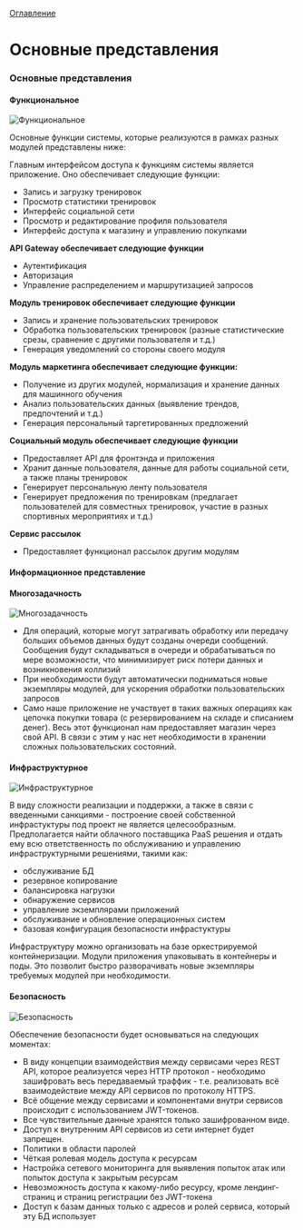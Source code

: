 [Оглавление](README.md)
# Основные представления

### Основные представления

#### Функциональное

![Функциональное](func.jpg)

Основные функции системы, которые реализуются в рамках разных модулей представлены ниже:

Главным интерфейсом доступа к функциям системы является приложение. Оно обеспечивает следующие
функции:

- Запись и загрузку тренировок
- Просмотр статистики тренировок
- Интерфейс социальной сети
- Просмотр и редактирование профиля пользователя
- Интерфейс доступа к магазину и управлению покупками

**API Gateway обеспечивает следующие функции**

- Аутентификация
- Авторизация
- Управление распределением и маршрутизацией запросов

**Модуль тренировок обеспечивает следующие функции**

- Запись и хранение пользовательских тренировок
- Обработка пользовательских тренировок (разные статистические срезы, сравнение с другими 
  пользователя и т.д.)
- Генерация уведомлений со стороны своего модуля

**Модуль маркетинга обеспечивает следующие функции:**

- Получение из других модулей, нормализация и хранение данных для машинного обучения
- Анализ пользовательских данных (выявление трендов, предпочтений и т.д.)
- Генерация персональный таргетированных предложений

**Социальный модуль обеспечивает следующие функции**

- Предоставляет API для фронтэнда и приложения
- Хранит данные пользователя, данные для работы социальной сети, а также планы тренировок
- Генерирует персональную ленту пользователя
- Генерирует предложения по тренировкам (предлагает пользователей для совместных тренировок, 
  участие в разных спортивных мероприятиях и т.д.)

**Сервис рассылок**

- Предоставляет функционал рассылок другим модулям


#### Информационное представление


#### Многозадачность

![Многозадачность](multi.jpg)

- Для операций, которые могут затрагивать обработку или передачу больших объемов данных будут 
  созданы очереди сообщений. Сообщения будут складываться в очереди и обрабатываться по мере 
  возможности, что минимизирует риск потери данных и возникновения коллизий
- При необходимости будут автоматически подниматься новые экземпляры модулей, для ускорения 
  обработки пользовательских запросов
- Само наше приложение не участвует в таких важных операциях как цепочка покупки товара 
  (с резервированием на складе и списанием денег). Весь этот функционал нам предоставляет 
  магазин через свой API. В связи с этим у нас нет необходимости в хранении сложных 
  пользовательских состояний.


#### Инфраструктурное

![Инфраструктурное](paas.jpg)

В виду сложности реализации и поддержки, а также в связи с введенными санкциями - построение 
своей собственной инфрастуктуры под проект не является целесообразным.
Предполагается найти облачного поставщика PaaS решения и отдать ему всю ответственность по 
обслуживанию и управлению инфраструктурными решениями, такими как:
- обслуживание БД
- резервное копирование
- балансировка нагрузки
- обнаружение сервисов
- управление экземплярами приложений
- обслуживание и обновление операционных систем
- базовая конфигурация безопасности инфрастуктуры


Инфраструктуру можно организовать на базе оркестрируемой контейнеризации. Модули приложения 
упаковывать в контейнеры и поды. Это позволит быстро разворачивать новые экземпляры требуемых 
модулей при необходимости.


#### Безопасность

![Безопасность](seq.jpg)

Обеспечение безопасности будет основываться на следующих моментах:

- В виду концепции взаимодействия между сервисами через REST API, которое реализуется через 
  HTTP протокол - необходимо зашифровать весь передаваемый траффик - т.е. реализовать 
  всё взаимодействие между API сервисов по протоколу HTTPS.
- Всё общение между сервисами и компонентами внутри сервисов происходит с использованием 
  JWT-токенов.
- Все чувствительные данные хранятся только зашифрованном виде.
- Доступ к внутренним API сервисов из сети интернет будет запрещен.
- Политики в области паролей
- Чёткая ролевая модель доступа к ресурсам
- Настройка сетевого мониторинга для выявления попыток атак или попыток доступа к закрытым 
  ресурсам
- Невозможность доступа к какому-либо ресурсу, кроме лендинг-страниц и страниц регистрации 
  без JWT-токена
- Доступ к базам данных только с адресов и ролей сервиса, который эту БД использует

